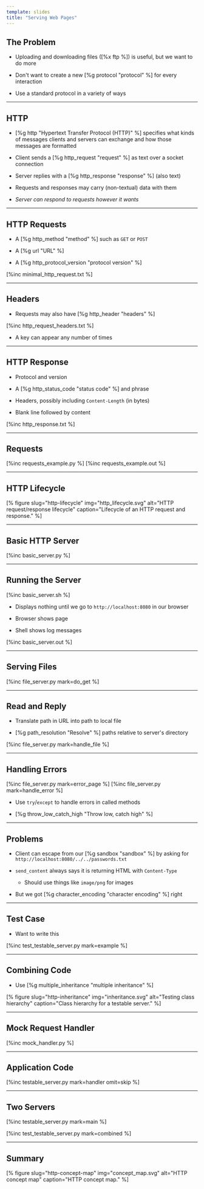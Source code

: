 ```yaml
---
template: slides
title: "Serving Web Pages"
---
```


## The Problem

-   Uploading and downloading files ([%x ftp %]) is useful,
    but we want to do more

-   Don't want to create a new [%g protocol "protocol" %] for every interaction

-   Use a standard protocol in a variety of ways

---

## HTTP

-   [%g http "Hypertext Transfer Protocol (HTTP)" %] specifies
    what kinds of messages clients and servers can exchange
    and how those messages are formatted

-   Client sends a [%g http_request "request" %] as text over a socket connection

-   Server replies with a [%g http_response "response" %] (also text)

-   Requests and responses may carry (non-textual) data with them

-   *Server can respond to requests however it wants*

---

## HTTP Requests

-   A [%g http_method "method" %] such as `GET` or `POST`

-   A [%g url "URL" %]

-   A [%g http_protocol_version "protocol version" %]

[%inc minimal_http_request.txt %]

---

## Headers

-   Requests may also have [%g http_header "headers" %]

[%inc http_request_headers.txt %]

-   A key can appear any number of times

---

## HTTP Response

-   Protocol and version

-   A [%g http_status_code "status code" %] and phrase

-   Headers, possibly including `Content-Length` (in bytes)

-   Blank line followed by content

[%inc http_response.txt %]

---

## Requests

[%inc requests_example.py %]
[%inc requests_example.out %]

---

## HTTP Lifecycle

[% figure
   slug="http-lifecycle"
   img="http_lifecycle.svg"
   alt="HTTP request/response lifecycle"
   caption="Lifecycle of an HTTP request and response."
%]

---

## Basic HTTP Server

[%inc basic_server.py %]

---

## Running the Server

[%inc basic_server.sh %]

-   Displays nothing until we go to `http://localhost:8080` in our browser

-   Browser shows page

-   Shell shows log messages

[%inc basic_server.out %]

---

## Serving Files

[%inc file_server.py mark=do_get %]

---

## Read and Reply

-   Translate path in URL into path to local file

-   [%g path_resolution "Resolve" %] paths relative to server's directory

[%inc file_server.py mark=handle_file %]

---

## Handling Errors

[%inc file_server.py mark=error_page %]
[%inc file_server.py mark=handle_error %]

-   Use `try`/`except` to handle errors in called methods

-   [%g throw_low_catch_high "Throw low, catch high" %]

---

## Problems

-   Client can escape from our [%g sandbox "sandbox" %]
    by asking for `http://localhost:8080/../../passwords.txt`

-   `send_content` always says it is returning HTML with `Content-Type`

    -   Should use things like `image/png` for images

-   But we got [%g character_encoding "character encoding" %] right

---

## Test Case

-   Want to write this

[%inc test_testable_server.py mark=example %]

---

## Combining Code

-   Use [%g multiple_inheritance "multiple inheritance" %]

[% figure
   slug="http-inheritance"
   img="inheritance.svg"
   alt="Testing class hierarchy"
   caption="Class hierarchy for a testable server."
%]

---

## Mock Request Handler

[%inc mock_handler.py %]

---

## Application Code

[%inc testable_server.py mark=handler omit=skip %]

---

## Two Servers

[%inc testable_server.py mark=main %]

[%inc test_testable_server.py mark=combined %]

---

## Summary

[% figure
   slug="http-concept-map"
   img="concept_map.svg"
   alt="HTTP concept map"
   caption="HTTP concept map."
%]
